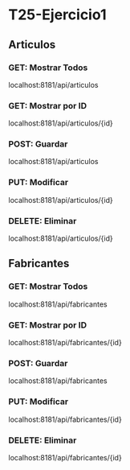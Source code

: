 # T25-Ejercicio1
## Articulos
### GET: Mostrar Todos
localhost:8181/api/articulos

### GET: Mostrar por ID
localhost:8181/api/articulos/{id}

### POST: Guardar
localhost:8181/api/articulos

### PUT: Modificar
localhost:8181/api/articulos/{id}

### DELETE: Eliminar
localhost:8181/api/articulos/{id}


## Fabricantes
### GET: Mostrar Todos
localhost:8181/api/fabricantes

### GET: Mostrar por ID
localhost:8181/api/fabricantes/{id}

### POST: Guardar
localhost:8181/api/fabricantes

### PUT: Modificar
localhost:8181/api/fabricantes/{id}

### DELETE: Eliminar
localhost:8181/api/fabricantes/{id}
